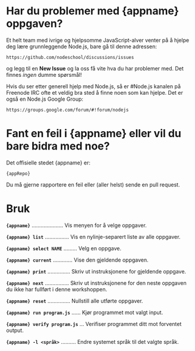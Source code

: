 # Har du problemer med {appname} oppgaven?

Et helt team med ivrige og hjelpsomme JavaScript-alver venter på å hjelpe deg lære grunnleggende Node.js, bare gå til denne adressen:

    https://github.com/nodeschool/discussions/issues
  
og legg til en __New Issue__ og la oss få vite hva du har problemer med. Det finnes _ingen_ dumme spørsmål!

Hvis du ser etter generell hjelp med Node.js, så er #Node.js kanalen på Freenode IRC ofte et veldig bra sted å finne noen som kan hjelpe. Det er også en Node.js Google Group:

    https://groups.google.com/forum/#!forum/nodejs

# Fant en feil i {appname} eller vil du bare bidra med noe?

Det offisielle stedet {appname} er:

    {appRepo}

Du må gjerne rapportere en feil eller (aller helst) sende en pull request.

# Bruk

__`{appname}`__ ..................... Vis menyen for å velge oppgaver.

__`{appname} list`__ ................ Vis en nylinje-separert liste av alle oppgaver.

__`{appname} select NAME`__ ......... Velg en oppgave.

__`{appname} current`__ ............. Vise den gjeldende oppgaven.

__`{appname} print`__ ............... Skriv ut instruksjonene for gjeldende oppgave.

__`{appname} next`__ ................ Skriv ut instruksjonene for den neste oppgaven du ikke har fullført i denne workshoppen.

__`{appname} reset`__ ............... Nullstill alle utførte oppgaver.

__`{appname} run program.js`__ ...... Kjør programmet mot valgt input.

__`{appname} verify program.js`__ ... Verifiser programmet ditt mot forventet output.

__`{appname} -l <språk>`__ .......... Endre systemet språk til det valgte språk.

